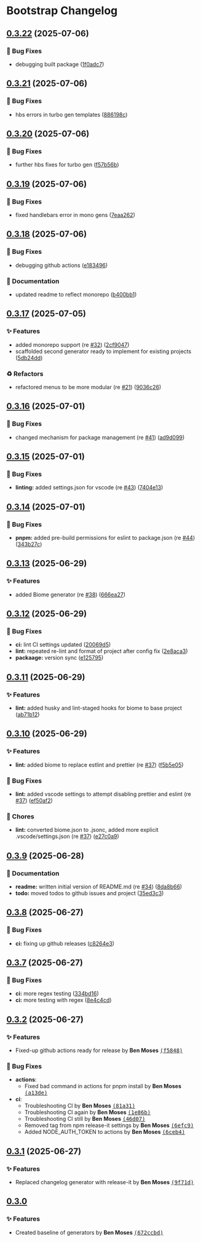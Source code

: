 # Bootstrap Changelog

## [0.3.22](https://github.com/benjymoses/bootstrap/compare/v0.3.21...v0.3.22) (2025-07-06)

### :bug: Bug Fixes

* debugging built package ([1f0adc7](https://github.com/benjymoses/bootstrap/commit/1f0adc7e58c630ec46b62ef11e2eba9f34bd9d9c))

## [0.3.21](https://github.com/benjymoses/bootstrap/compare/v0.3.20...v0.3.21) (2025-07-06)

### :bug: Bug Fixes

* hbs errors in turbo gen templates ([886198c](https://github.com/benjymoses/bootstrap/commit/886198c29b63a39aea718a69dfb858a077dcf478))

## [0.3.20](https://github.com/benjymoses/bootstrap/compare/v0.3.19...v0.3.20) (2025-07-06)

### :bug: Bug Fixes

* further hbs fixes for turbo gen ([f57b56b](https://github.com/benjymoses/bootstrap/commit/f57b56b4e12606a8db83bf4a8ce5d84d623cb69c))

## [0.3.19](https://github.com/benjymoses/bootstrap/compare/v0.3.18...v0.3.19) (2025-07-06)

### :bug: Bug Fixes

* fixed handlebars error in mono gens ([7eaa262](https://github.com/benjymoses/bootstrap/commit/7eaa262f82736e043548645ea7419d7ca0316e68))

## [0.3.18](https://github.com/benjymoses/bootstrap/compare/v0.3.17...v0.3.18) (2025-07-06)

### :bug: Bug Fixes

* debugging github actions ([e183496](https://github.com/benjymoses/bootstrap/commit/e1834960caf8c6c467d2cd587d24f2e246ca2369))

### :memo: Documentation

* updated readme to reflect monorepo ([b400bb1](https://github.com/benjymoses/bootstrap/commit/b400bb162a5bf6e9b5b3432850d83a7de6dcfd08))

## [0.3.17](https://github.com/benjymoses/bootstrap/compare/v0.3.16...v0.3.17) (2025-07-05)

### :sparkles: Features

* added monorepo support (re [#32](https://github.com/benjymoses/bootstrap/issues/32)) ([2cf9047](https://github.com/benjymoses/bootstrap/commit/2cf904727290d4719361789484048a936ebbbe34))
* scaffolded second generator ready to implement for existing projects ([5db24dd](https://github.com/benjymoses/bootstrap/commit/5db24dd4a04bf5667628f5f377d443e6dca7fe32))

### :recycle: Refactors

* refactored menus to be more modular (re [#21](https://github.com/benjymoses/bootstrap/issues/21)) ([9036c26](https://github.com/benjymoses/bootstrap/commit/9036c26632e051e097ff589d8807909a4aa4d4d4))

## [0.3.16](https://github.com/benjymoses/bootstrap/compare/v0.3.15...v0.3.16) (2025-07-01)

### :bug: Bug Fixes

* changed mechanism for package management (re [#41](https://github.com/benjymoses/bootstrap/issues/41)) ([ad9d099](https://github.com/benjymoses/bootstrap/commit/ad9d099f97f9b0fbf71ba75ca57cf2c3540f1245))

## [0.3.15](https://github.com/benjymoses/bootstrap/compare/v0.3.14...v0.3.15) (2025-07-01)

### :bug: Bug Fixes

* **linting:** added settings.json for vscode (re [#43](https://github.com/benjymoses/bootstrap/issues/43)) ([7404e13](https://github.com/benjymoses/bootstrap/commit/7404e137565272d39903f077faa7e61f665ad40c))

## [0.3.14](https://github.com/benjymoses/bootstrap/compare/v0.3.13...v0.3.14) (2025-07-01)

### :bug: Bug Fixes

* **pnpm:** added pre-build permissions for eslint to package.json (re [#44](https://github.com/benjymoses/bootstrap/issues/44)) ([343b27c](https://github.com/benjymoses/bootstrap/commit/343b27c2c2ffde9e4d7c8c73b74c743a78606c28))

## [0.3.13](https://github.com/benjymoses/bootstrap/compare/v0.3.12...v0.3.13) (2025-06-29)

### :sparkles: Features

* added Biome generator (re [#38](https://github.com/benjymoses/bootstrap/issues/38)) ([666ea27](https://github.com/benjymoses/bootstrap/commit/666ea27b08f3c1e7936dcf10157e522365df051f))

## [0.3.12](https://github.com/benjymoses/bootstrap/compare/v0.3.11...v0.3.12) (2025-06-29)

### :bug: Bug Fixes

* **ci:** lint CI settings updated ([20069d5](https://github.com/benjymoses/bootstrap/commit/20069d5529a1b0eae59435611d1a44d6725f483f))
* **lint:** repeated re-lint and format of project after config fix ([2e8aca3](https://github.com/benjymoses/bootstrap/commit/2e8aca31170238995cbe80c172b8045aa759cd06))
* **packaage:** version sync ([e125795](https://github.com/benjymoses/bootstrap/commit/e12579545a1366d6d538dde44580ad80d4d15818))

## [0.3.11](https://github.com/benjymoses/bootstrap/compare/v0.3.10...v0.3.11) (2025-06-29)

### :sparkles: Features

* **lint:** added husky and lint-staged hooks for biome to base project ([ab71b12](https://github.com/benjymoses/bootstrap/commit/ab71b1252d974bc6e815a40e012f7d57452a0237))

## [0.3.10](https://github.com/benjymoses/bootstrap/compare/v0.3.9...v0.3.10) (2025-06-29)

### :sparkles: Features

* **lint:** added biome to replace estlint and prettier (re [#37](https://github.com/benjymoses/bootstrap/issues/37)) ([f5b5e05](https://github.com/benjymoses/bootstrap/commit/f5b5e05bc6041addd1052e61a4be500b63b281ff))

### :bug: Bug Fixes

* **lint:** added vscode settings to attempt disabling prettier and eslint (re [#37](https://github.com/benjymoses/bootstrap/issues/37)) ([ef50af2](https://github.com/benjymoses/bootstrap/commit/ef50af258cfb64cce08cb735c103869030f21f9a))

### :wrench: Chores

* **lint:** converted biome.json to .jsonc, added more explicit .vscode/settings.json (re [#37](https://github.com/benjymoses/bootstrap/issues/37)) ([e27c0a9](https://github.com/benjymoses/bootstrap/commit/e27c0a905c8c7b79470fa72bd5f282436caccbae))

## [0.3.9](https://github.com/benjymoses/bootstrap/compare/v0.3.8...v0.3.9) (2025-06-28)

### :memo: Documentation

* **readme:** written initial version of README.md (re [#34](https://github.com/benjymoses/bootstrap/issues/34)) ([8da8b66](https://github.com/benjymoses/bootstrap/commit/8da8b6693c6c3ecd2242e7a24cf4de4802056389))
* **todo:** moved todos to github issues and project ([35ed3c3](https://github.com/benjymoses/bootstrap/commit/35ed3c30f9fc75c68060c9774cd3e2a1fd9ba283))

## [0.3.8](https://github.com/benjymoses/bootstrap/compare/v0.3.7...v0.3.8) (2025-06-27)

### :bug: Bug Fixes

* **ci:** fixing up github releases ([c8264e3](https://github.com/benjymoses/bootstrap/commit/c8264e3a91e375d701d1578f76c6b06d61cbc37e))

## [0.3.7](https://github.com/benjymoses/bootstrap/compare/v0.3.6...v0.3.7) (2025-06-27)

### :bug: Bug Fixes

- **ci:** more regex testing ([334bd16](https://github.com/benjymoses/bootstrap/commit/334bd169dbcf9237dd99303aa5f8e17a8e4f68ec))
- **ci:** more testing with regex ([8e4c4cd](https://github.com/benjymoses/bootstrap/commit/8e4c4cd33195274774018aebec40a0164c3962d0))

## [0.3.2](https://github.com/benjymoses/bootstrap/compare/v0.3.1...v0.3.2) (2025-06-27)

### :sparkles: Features

- Fixed-up github actions ready for release by **Ben Moses** [<samp>(f5848)</samp>](https://github.com/benjymoses/bootstrap/commit/f584898)

### :bug: Bug Fixes

- **actions**:
  - Fixed bad command in actions for pnpm install by **Ben Moses** [<samp>(a13de)</samp>](https://github.com/benjymoses/bootstrap/commit/a13de39)
- **ci**:
  - Troubleshooting CI by **Ben Moses** [<samp>(81a31)</samp>](https://github.com/benjymoses/bootstrap/commit/81a3172)
  - Troubleshooting CI again by **Ben Moses** [<samp>(1e86b)</samp>](https://github.com/benjymoses/bootstrap/commit/1e86bcf)
  - Troubleshooting CI still by **Ben Moses** [<samp>(46d07)</samp>](https://github.com/benjymoses/bootstrap/commit/46d0734)
  - Removed tag from npm release-it settings by **Ben Moses** [<samp>(6efc9)</samp>](https://github.com/benjymoses/bootstrap/commit/6efc902)
  - Added NODE_AUTH_TOKEN to actions by **Ben Moses** [<samp>(6ceb4)</samp>](https://github.com/benjymoses/bootstrap/commit/6ceb427)

## [0.3.1](https://github.com/benjymoses/bootstrap/compare/v0.3.0...v0.3.1) (2025-06-27)

### :sparkles: Features

- Replaced changelog generator with release-it by **Ben Moses** [<samp>(9f71d)</samp>](https://github.com/benjymoses/bootstrap/commit/9f71d2a)

## [0.3.0](https://github.com/benjymoses/bootstrap/compare/v0.2.0...0.3.0)

### :sparkles: Features

- Created baseline of generators by **Ben Moses** [<samp>(672ccbd)</samp>](https://github.com/benjymoses/bootstrap/commit/672ccbd2a)
